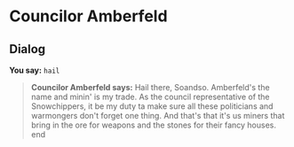 # Councilor Amberfeld
## Dialog

**You say:** `hail`



>**Councilor Amberfeld says:** Hail there, Soandso. Amberfeld's the name and minin' is my trade. As the council representative of the Snowchippers, it be my duty ta make sure all these politicians and warmongers don't forget one thing. And that's that it's us miners that bring in the ore for weapons and the stones for their fancy houses.
end
